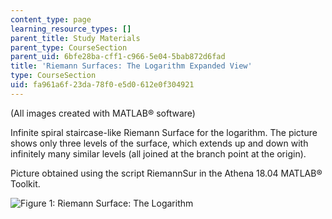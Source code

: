 ```yaml
---
content_type: page
learning_resource_types: []
parent_title: Study Materials
parent_type: CourseSection
parent_uid: 6bfe28ba-cff1-c966-5e04-5bab872d6fad
title: 'Riemann Surfaces: The Logarithm Expanded View'
type: CourseSection
uid: fa961a6f-23da-78f0-e5d0-612e0f304921
---
```


(All images created with MATLAB® software)

Infinite spiral staircase-like Riemann Surface for the logarithm. The picture shows only three levels of the surface, which extends up and down with infinitely many similar levels (all joined at the branch point at the origin).

Picture obtained using the script RiemannSur in the Athena 18.04 MATLAB® Toolkit.

![Figure 1: Riemann Surface: The Logarithm](/courses/mathematics/18-04-complex-variables-with-applications-fall-1999/study-materials/riem_log_ZH.GIF)